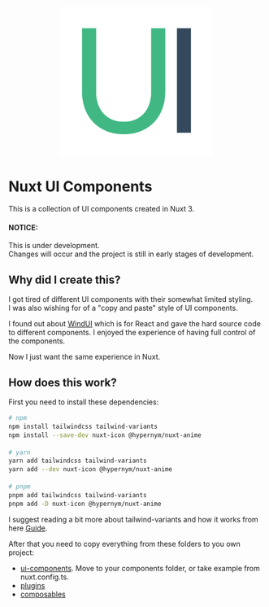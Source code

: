 <p align="center">
<img src="https://raw.githubusercontent.com/ItsOnlyGame/nuxt-ui-components/main/public/icon.svg" alt="Nuxt UI Components" width="300">
</p>

# Nuxt UI Components

This is a collection of UI components created in Nuxt 3.

#### NOTICE:
This is under development.  
Changes will occur and the project is still in early stages of development.  

## Why did I create this?

I got tired of different UI components with their somewhat limited styling.  
I was also wishing for of a "copy and paste" style of UI components.

I found out about [WindUI](https://wind-ui.com/components/buttons/) which is for React and gave the hard source code to different components. I enjoyed the experience of having full control of the components.

Now I just want the same experience in Nuxt.

## How does this work?

First you need to install these dependencies:

```bash
# npm
npm install tailwindcss tailwind-variants
npm install --save-dev nuxt-icon @hypernym/nuxt-anime

# yarn
yarn add tailwindcss tailwind-variants
yarn add --dev nuxt-icon @hypernym/nuxt-anime

# pnpm
pnpm add tailwindcss tailwind-variants
pnpm add -D nuxt-icon @hypernym/nuxt-anime
```

I suggest reading a bit more about tailwind-variants and how it works from here [Guide](https://www.tailwind-variants.org/docs/getting-started).

After that you need to copy everything from these folders to you own project:
- [ui-components](ui-components). Move to your components folder, or take example from nuxt.config.ts.
- [plugins](plugins)
- [composables](composables)